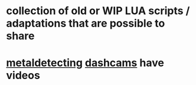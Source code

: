 # collection of old or WIP LUA scripts / adaptations that are possible to share

# [metaldetecting](https://github.com/penathon/various-resources/tree/main/metaldetecting) [dashcams](https://github.com/penathon/various-resources/tree/main/dashcams) have videos
